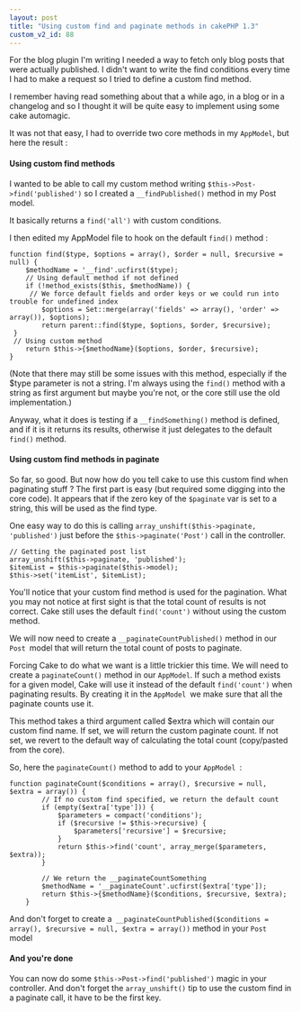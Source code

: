 ```yaml
---
layout: post
title: "Using custom find and paginate methods in cakePHP 1.3"
custom_v2_id: 88
---
```


<p>For the blog plugin I'm writing I needed a way to fetch only blog posts that were actually published. I didn't want to write the find conditions every time I had to make a request so I tried to define a custom find method.</p>
<p>I remember having read something about that a while ago, in a blog or in a changelog and so I thought it will be quite easy to implement using some cake automagic.</p>
<p>It was not that easy, I had to override two core methods in my <code>AppModel</code>, but here the result :</p>
<h4>Using custom find methods</h4>
<p>I wanted to be able to call my custom method writing <code>$this-&gt;Post-&gt;find('published')</code> so I created a <code>__findPublished()</code> method in my Post model.</p>
<p>It basically returns a <code>find('all')</code> with custom conditions.</p>
<p>I then edited my AppModel file to hook on the default <code>find()</code> method :</p>
<pre><code lang="php">function find($type, $options = array(), $order = null, $recursive = null) {<br />	$methodName = '__find'.ucfirst($type);<br />	// Using default method if not defined<br />	if (!method_exists($this, $methodName)) {<br />		// We force default fields and order keys or we could run into trouble for undefined index<br />		$options = Set::merge(array('fields' =&gt; array(), 'order' =&gt; array()), $options);<br />		return parent::find($type, $options, $order, $recursive);<br />	}<br />	// Using custom method<br />	return $this-&gt;{$methodName}($options, $order, $recursive);<br />}<br /></code></pre>
<p>(Note that there may still be some issues with this method, especially if the $type parameter is not a string. I'm always using the <code>find()</code> method with a string as first argument but maybe you're not, or the core still use the old implementation.)</p>
<p>Anyway, what it does is testing if a <code>__findSomething()</code> method is defined, and if it is it returns its results, otherwise it just delegates to the default <code>find()</code> method.</p>
<h4>Using custom find methods in paginate</h4>
<p>So far, so good. But now how do you tell cake to use this custom find when paginating stuff ? The first part is easy (but required some digging into the core code). It appears that if the zero key of the <code>$paginate</code> var is set to a string, this will be used as the find type.</p>
<p>One easy way to do this is calling <code>array_unshift($this-&gt;paginate, 'published')</code> just before the <code>$this-&gt;paginate('Post')</code> call in the controller.</p>
<pre><code lang="php">// Getting the paginated post list<br />array_unshift($this-&gt;paginate, 'published');<br />$itemList = $this-&gt;paginate($this-&gt;model);<br />$this-&gt;set('itemList', $itemList);<br /></code></pre>
<p>You'll notice that your custom find method is used for the pagination. What you may not notice at first sight is that the total count of results is not correct. Cake still uses the default <code>find('count')</code> without using the custom method.</p>
<p>We will now need to create a <code>__paginateCountPublished()</code> method in our <code>Post </code>model that will return the total count of posts to paginate.</p>
<p>Forcing Cake to do what we want is a little trickier this time. We will need to create a <code>paginateCount()</code> method in our <code>AppModel</code>. If such a method exists for a given model, Cake will use it instead of the default <code>find('count')</code> when paginating results. By creating it in the <code>AppModel </code>we make sure that all the paginate counts use it.</p>
<p>This method takes a third argument called $extra which will contain our custom find name. If set, we will return the custom paginate count. If not set, we revert to the default way of calculating the total count (copy/pasted from the core).</p>
<p>So, here the <code>paginateCount()</code> method to add to your <code>AppModel </code>:</p>
<pre><code lang="php">function paginateCount($conditions = array(), $recursive = null, $extra = array()) {<br />        // If no custom find specified, we return the default count<br />        if (empty($extra['type'])) {<br />            $parameters = compact('conditions');<br />            if ($recursive != $this-&gt;recursive) {<br />                $parameters['recursive'] = $recursive;<br />            }<br />            return $this-&gt;find('count', array_merge($parameters, $extra));<br />        }<br /><br />        // We return the __paginateCountSomething<br />        $methodName = '__paginateCount'.ucfirst($extra['type']);<br />        return $this-&gt;{$methodName}($conditions, $recursive, $extra);<br />    }<br /></code></pre>
<p>And don't forget to create a<code> __paginateCountPublished($conditions = array(), $recursive = null, $extra = array())</code> method in your <code>Post </code>model</p>
<h4>And you're done</h4>
<p>You can now do some <code>$this-&gt;Post-&gt;find('published')</code> magic in your controller. And don't forget the <code>array_unshift()</code> tip to use the custom find in a paginate call, it have to be the first key.</p>